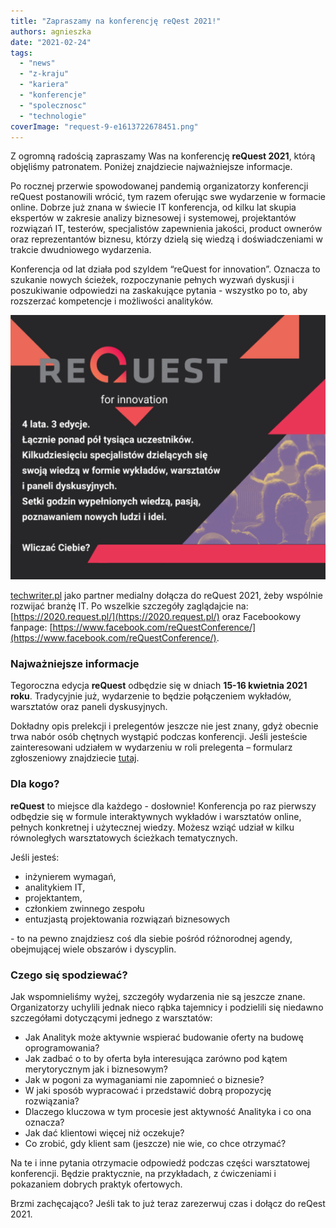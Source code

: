 ```yaml
---
title: "Zapraszamy na konferencję reQest 2021!"
authors: agnieszka
date: "2021-02-24"
tags:
  - "news"
  - "z-kraju"
  - "kariera"
  - "konferencje"
  - "spolecznosc"
  - "technologie"
coverImage: "request-9-e1613722678451.png"
---
```


Z ogromną radością zapraszamy Was na konferencję **reQuest 2021**, którą
objęliśmy patronatem. Poniżej znajdziecie najważniejsze informacje.

<!--truncate-->

Po rocznej przerwie spowodowanej pandemią organizatorzy konferencji reQuest
postanowili wrócić, tym razem oferując swe wydarzenie w formacie online. Dobrze
już znana w świecie IT konferencja, od kilku lat skupia ekspertów w zakresie
analizy biznesowej i systemowej, projektantów rozwiązań IT, testerów,
specjalistów zapewnienia jakości, product ownerów oraz reprezentantów biznesu,
którzy dzielą się wiedzą i doświadczeniami w trakcie dwudniowego wydarzenia.

Konferencja od lat działa pod szyldem “reQuest for innovation”. Oznacza to
szukanie nowych ścieżek, rozpoczynanie pełnych wyzwań dyskusji i poszukiwanie
odpowiedzi na zaskakujące pytania - wszystko po to, aby rozszerzać kompetencje i
możliwości analityków.

![](images/request-7-e1613722544715.png)

[techwriter.pl](http://techwriter.pl/) jako partner medialny dołącza do reQuest
2021, żeby wspólnie rozwijać branżę IT. Po wszelkie szczegóły zaglądajcie na:
[https://2020.request.pl/](https://2020.request.pl/) oraz Facebookowy fanpage:
[https://www.facebook.com/reQuestConference/](https://www.facebook.com/reQuestConference/).

### **Najważniejsze informacje**

Tegoroczna edycja **reQuest** odbędzie się w dniach **15-16 kwietnia 2021**
**roku**. Tradycyjnie już, wydarzenie to będzie połączeniem wykładów, warsztatów
oraz paneli dyskusyjnych.

Dokładny opis prelekcji i prelegentów jeszcze nie jest znany, gdyż obecnie trwa
nabór osób chętnych wystąpić podczas konferencji. Jeśli jesteście zainteresowani
udziałem w wydarzeniu w roli prelegenta – formularz zgłoszeniowy znajdziecie
[tutaj](https://docs.google.com/forms/d/e/1FAIpQLSd5Kq3rAfybB0gmi4i_KIpHG40l6o_EDbqNla5Pg07yf7jSRw/viewform).

### Dla kogo?

**reQuest** to miejsce dla każdego - dosłownie! Konferencja po raz pierwszy
odbędzie się w formule interaktywnych wykładów i warsztatów online, pełnych
konkretnej i użytecznej wiedzy. Możesz wziąć udział w kilku równoległych
warsztatowych ścieżkach tematycznych.

Jeśli jesteś:

- inżynierem wymagań,
- analitykiem IT,
- projektantem,
- członkiem zwinnego zespołu
- entuzjastą projektowania rozwiązań biznesowych

\- to na pewno znajdziesz coś dla siebie pośród różnorodnej agendy, obejmującej
wiele obszarów i dyscyplin.

### Czego się spodziewać?

Jak wspomnieliśmy wyżej, szczegóły wydarzenia nie są jeszcze znane.
Organizatorzy uchylili jednak nieco rąbka tajemnicy i podzielili się niedawno
szczegółami dotyczącymi jednego z warsztatów:

- Jak Analityk może aktywnie wspierać budowanie oferty na budowę oprogramowania?
- Jak zadbać o to by oferta była interesująca zarówno pod kątem merytorycznym
  jak i biznesowym?
- Jak w pogoni za wymaganiami nie zapomnieć o biznesie?
- W jaki sposób wypracować i przedstawić dobrą propozycję rozwiązania?
- Dlaczego kluczowa w tym procesie jest aktywność Analityka i co ona oznacza?
- Jak dać klientowi więcej niż oczekuje?
- Co zrobić, gdy klient sam (jeszcze) nie wie, co chce otrzymać?

Na te i inne pytania otrzymacie odpowiedź podczas części warsztatowej
konferencji. Będzie praktycznie, na przykładach, z ćwiczeniami i pokazaniem
dobrych praktyk ofertowych.

Brzmi zachęcająco? Jeśli tak to już teraz zarezerwuj czas i dołącz do
reQest 2021.

